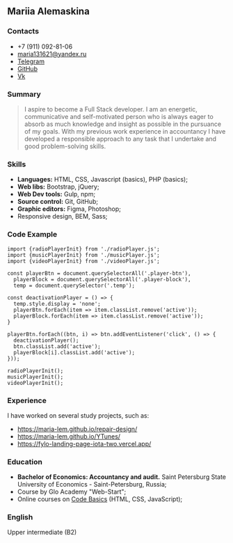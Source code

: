 ## Mariia Alemaskina

### Contacts

* +7 (911) 092-81-06
* maria131621@yandex.ru
* [Telegram](https://t.me/Maria131621)
* [GitHub](https://github.com/Maria-Lem)
* [Vk](https://vk.com/maria_lem131621)

### Summary

> I aspire to become a Full Stack developer. I am an energetic, communicative and self-motivated person who is always eager to absorb as much knowledge and insight as possible in the pursuance of my goals. With my previous work experience in accountancy I have developed a responsible approach to any task that I undertake and good problem-solving skills.

### Skills

* __Languages:__ HTML, CSS, Javascript (basics), PHP (basics);
* __Web libs:__ Bootstrap, jQuery;
* __Web Dev tools:__ Gulp, npm;
* __Source control:__ Git, GitHub;
* __Graphic editors:__ Figma, Photoshop;
* Responsive design, BEM, Sass;

### Code Example

```
import {radioPlayerInit} from './radioPlayer.js';
import {musicPlayerInit} from './musicPlayer.js';
import {videoPlayerInit} from './videoPlayer.js';

const playerBtn = document.querySelectorAll('.player-btn'),
  playerBlock = document.querySelectorAll('.player-block'),
  temp = document.querySelector('.temp');

const deactivationPlayer = () => {
  temp.style.display = 'none';
  playerBtn.forEach(item => item.classList.remove('active'));
  playerBlock.forEach(item => item.classList.remove('active'));
}

playerBtn.forEach((btn, i) => btn.addEventListener('click', () => {
  deactivationPlayer();
  btn.classList.add('active');
  playerBlock[i].classList.add('active');
}));

radioPlayerInit();
musicPlayerInit();
videoPlayerInit();
```

### Experience

I have worked on several study projects, such as:

* https://maria-lem.github.io/repair-design/
* https://maria-lem.github.io/YTunes/
* https://fylo-landing-page-iota-two.vercel.app/

### Education

* __Bachelor of Economics: Accountancy and audit.__ Saint Petersburg State University of Economics - Saint-Petersburg, Russia;
* Course by Glo Academy "Web-Start";
* Online courses on [Code Basics](code-basics.com) (HTML, CSS, JavaScript);

### English

Upper intermediate (B2)